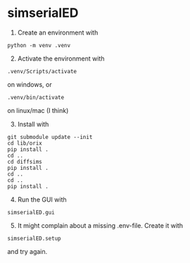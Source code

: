 # simserialED

1. Create an environment with 
```
python -m venv .venv
```

2. Activate the environment with 
```
.venv/Scripts/activate
```
on windows, or
```
.venv/bin/activate
```
on linux/mac (I think)

3. Install with
```
git submodule update --init
cd lib/orix
pip install .
cd ..
cd diffsims
pip install .
cd ..
cd ..
pip install .
```

4. Run the GUI with
```
simserialED.gui
```

5. It might complain about a missing .env-file. Create it with 
```
simserialED.setup
```
and try again.

